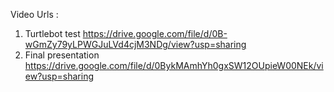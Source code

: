 Video Urls :
1. Turtlebot test
  https://drive.google.com/file/d/0B-wGmZy79yLPWGJuLVd4cjM3NDg/view?usp=sharing
2. Final presentation
  https://drive.google.com/file/d/0BykMAmhYh0gxSW12OUpieW00NEk/view?usp=sharing

